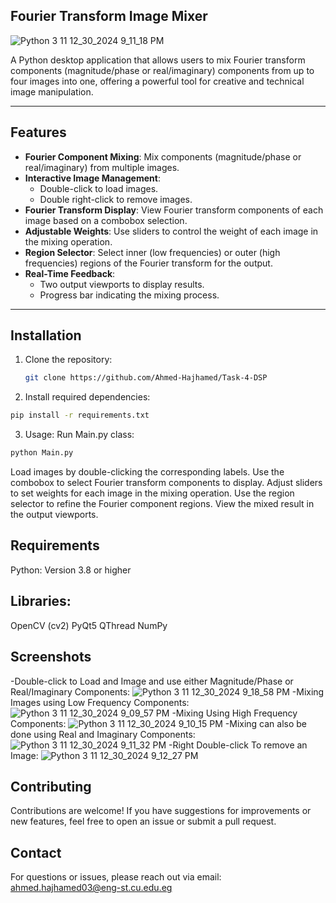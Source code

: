 ## Fourier Transform Image Mixer
![Python 3 11 12_30_2024 9_11_18 PM](https://github.com/user-attachments/assets/8b1972e3-dbb5-4b61-b948-53d254fb2543)

A Python desktop application that allows users to mix Fourier transform components (magnitude/phase or real/imaginary) components from up to four images into one, offering a powerful tool for creative and technical image manipulation.

---

## Features

- **Fourier Component Mixing**: Mix components (magnitude/phase or real/imaginary) from multiple images.
- **Interactive Image Management**:
  - Double-click to load images.
  - Double right-click to remove images.
- **Fourier Transform Display**: View Fourier transform components of each image based on a combobox selection.
- **Adjustable Weights**: Use sliders to control the weight of each image in the mixing operation.
- **Region Selector**: Select inner (low frequencies) or outer (high frequencies) regions of the Fourier transform for the output.
- **Real-Time Feedback**:
  - Two output viewports to display results.
  - Progress bar indicating the mixing process.

---

## Installation

1. Clone the repository:
   ```bash
   git clone https://github.com/Ahmed-Hajhamed/Task-4-DSP
   ```
2. Install required dependencies:
  ```bash
  pip install -r requirements.txt
  ```
3. Usage:
Run Main.py class:
  ```bash
  python Main.py
  ```
Load images by double-clicking the corresponding labels.
Use the combobox to select Fourier transform components to display.
Adjust sliders to set weights for each image in the mixing operation.
Use the region selector to refine the Fourier component regions.
View the mixed result in the output viewports.

## Requirements
Python: Version 3.8 or higher

## Libraries:
OpenCV (cv2)
PyQt5
QThread
NumPy

## Screenshots
-Double-click to Load and Image and use either Magnitude/Phase or Real/Imaginary Components:
![Python 3 11 12_30_2024 9_18_58 PM](https://github.com/user-attachments/assets/0119b4a4-4137-4b90-9433-b07fb30b87f6)
-Mixing Images using Low Frequency Components:
![Python 3 11 12_30_2024 9_09_57 PM](https://github.com/user-attachments/assets/ac46f140-4164-4fb5-8a8e-3702584066a0)
-Mixing Using High Frequency Components:
![Python 3 11 12_30_2024 9_10_15 PM](https://github.com/user-attachments/assets/6289be71-e8f9-4f34-a41f-aa56f51e6677)
-Mixing can also be done using Real and Imaginary Components:
![Python 3 11 12_30_2024 9_11_32 PM](https://github.com/user-attachments/assets/d129fbc7-bffd-425e-bb3d-6d305699ec27)
-Right Double-click To remove an Image:
![Python 3 11 12_30_2024 9_12_27 PM](https://github.com/user-attachments/assets/6caf66d9-d0b3-4554-b4dd-68ce99e0e5ab)

## Contributing
Contributions are welcome! If you have suggestions for improvements or new features, feel free to open an issue or submit a pull request.

## Contact
For questions or issues, please reach out via email: ahmed.hajhamed03@eng-st.cu.edu.eg
